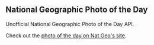 ## National Geographic Photo of the Day
Unofficial National Geographic Photo of the Day API.

Check out the [photo of the day on Nat Geo's site](http://photography.nationalgeographic.com/photography/photo-of-the-day/).

